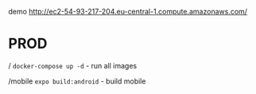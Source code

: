 demo http://ec2-54-93-217-204.eu-central-1.compute.amazonaws.com/

# PROD
/ `docker-compose up -d` - run all images

/mobile `expo build:android` - build mobile
